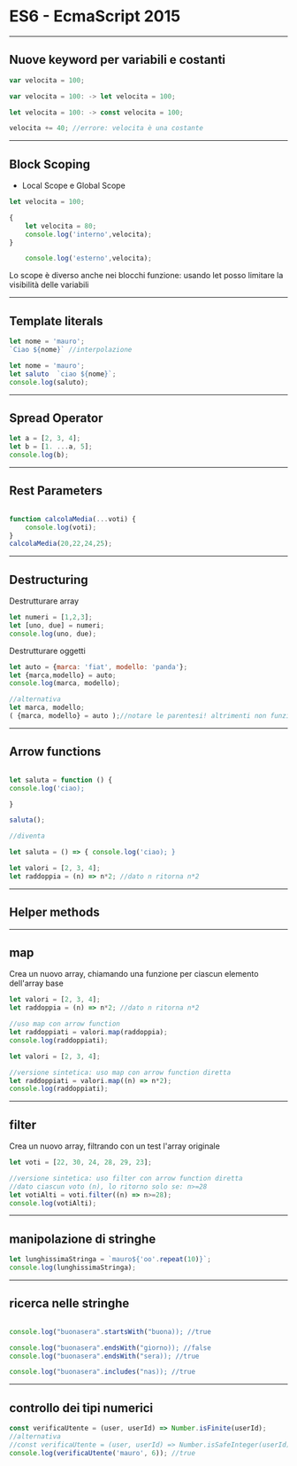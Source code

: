# ES6 - EcmaScript 2015

---

## Nuove keyword per variabili e costanti

```javascript
var velocita = 100;

var velocita = 100: -> let velocita = 100;

let velocita = 100: -> const velocita = 100;

velocita += 40; //errore: velocita è una costante 
```

---

## Block Scoping

* Local Scope e Global Scope

```javascript
let velocita = 100;

{
    let velocita = 80;
    console.log('interno',velocita);
}

    console.log('esterno',velocita);

```

Lo scope è diverso anche nei blocchi funzione: usando let posso limitare la visibilità delle variabili

---

## Template literals


```javascript
let nome = 'mauro';
`Ciao ${nome}` //interpolazione
```

```javascript
let nome = 'mauro';
let saluto  `ciao ${nome}`;
console.log(saluto);

```

---

## Spread Operator

```javascript
let a = [2, 3, 4];
let b = [1. ...a, 5];
console.log(b);
```

---

## Rest Parameters

```javascript

function calcolaMedia(...voti) {
    console.log(voti);    
}
calcolaMedia(20,22,24,25);

```

---

## Destructuring

Destrutturare array

```javascript
let numeri = [1,2,3];
let [uno, due] = numeri;
console.log(uno, due);
```

Destrutturare oggetti

```javascript
let auto = {marca: 'fiat', modello: 'panda'};
let {marca,modello} = auto;
console.log(marca, modello);

//alternativa
let marca, modello;
( {marca, modello} = auto );//notare le parentesi! altrimenti non funziona

```

---

## Arrow functions


```javascript

let saluta = function () {
console.log('ciao);

}

saluta();

//diventa

let saluta = () => { console.log('ciao); }

```

```javascript
let valori = [2, 3, 4];
let raddoppia = (n) => n*2; //dato n ritorna n*2
```



---

## Helper methods


---

## map
Crea un nuovo array, chiamando una funzione per ciascun elemento dell'array base

```javascript
let valori = [2, 3, 4];
let raddoppia = (n) => n*2; //dato n ritorna n*2

//uso map con arrow function
let raddoppiati = valori.map(raddoppia);
console.log(raddoppiati);
```

```javascript
let valori = [2, 3, 4];

//versione sintetica: uso map con arrow function diretta
let raddoppiati = valori.map((n) => n*2);
console.log(raddoppiati);
```


---

## filter
Crea un nuovo array, filtrando con un test l'array originale

```javascript
let voti = [22, 30, 24, 28, 29, 23];

//versione sintetica: uso filter con arrow function diretta
//dato ciascun voto (n), lo ritorno solo se: n>=28
let votiAlti = voti.filter((n) => n>=28);
console.log(votiAlti);
```

---

## manipolazione di stringhe

```javascript
let lunghissimaStringa = `mauro${'oo'.repeat(10)}`;
console.log(lunghissimaStringa);
```

---

## ricerca nelle stringhe

```javascript

console.log("buonasera".startsWith("buona)); //true

console.log("buonasera".endsWith("giorno)); //false
console.log("buonasera".endsWith("sera)); //true

console.log("buonasera".includes("nas)); //true


```


---

## controllo dei tipi numerici

```javascript
const verificaUtente = (user, userId) => Number.isFinite(userId);
//alternativa
//const verificaUtente = (user, userId) => Number.isSafeInteger(userId);
console.log(verificaUtente('mauro', 6)); //true
```
